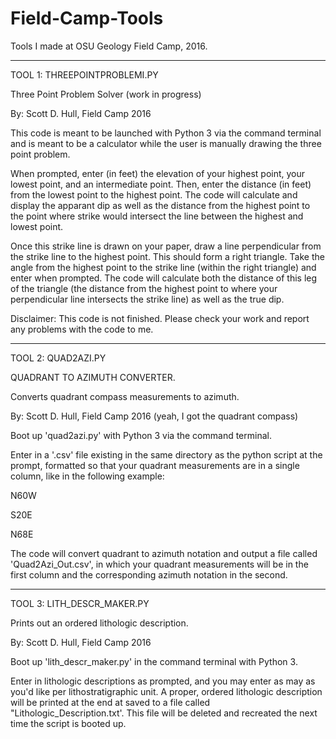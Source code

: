 # Field-Camp-Tools
Tools I made at OSU Geology Field Camp, 2016.


_________________________________________________________________________________________________________________
TOOL 1: THREEPOINTPROBLEMI.PY

Three Point Problem Solver (work in progress)

By: Scott D. Hull, Field Camp 2016


This code is meant to be launched with Python 3 via the command terminal and is meant to be a calculator while the user is manually drawing the three point problem.

When prompted, enter (in feet) the elevation of your highest point, your lowest point, and an intermediate point.  Then, enter the distance (in feet) from the lowest point to the highest point.  The code will calculate and display the apparant dip as well as the distance from the highest point to the point where strike would intersect the line between the highest and lowest point.

Once this strike line is drawn on your paper, draw a line perpendicular from the strike line to the highest point.  This should form a right triangle.  Take the angle from the highest point to the strike line (within the right triangle) and enter when prompted.  The code will calculate both the distance of this leg of the triangle (the distance from the highest point to where your perpendicular line intersects the strike line) as well as the true dip.


Disclaimer: This code is not finished.  Please check your work and report any problems with the code to me.



_________________________________________________________________________________________________________________
TOOL 2: QUAD2AZI.PY

QUADRANT TO AZIMUTH CONVERTER.

Converts quadrant compass measurements to azimuth.

By: Scott D. Hull, Field Camp 2016 (yeah, I got the quadrant compass)

Boot up 'quad2azi.py' with Python 3 via the command terminal.

Enter in a '.csv' file existing in the same directory as the python script at the prompt, formatted so that your quadrant measurements are in a single column, like in the following example:

N60W

S20E

N68E

The code will convert quadrant to azimuth notation and output a file called 'Quad2Azi_Out.csv', in which your quadrant measurements will be in the first column and the corresponding azimuth notation in the second.



_________________________________________________________________________________________________________________
TOOL 3: LITH_DESCR_MAKER.PY

Prints out an ordered lithologic description.

By: Scott D. Hull, Field Camp 2016

Boot up 'lith_descr_maker.py' in the command terminal with Python 3.

Enter in lithologic descriptions as prompted, and you may enter as may as you'd like per lithostratigraphic unit.  A proper, ordered lithologic description will be printed at the end at saved to a file called "Lithologic_Description.txt'.  This file will be deleted and recreated the next time the script is booted up.

